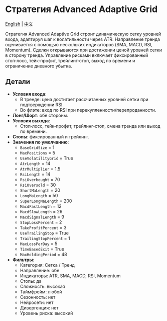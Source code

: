 # Стратегия Advanced Adaptive Grid
[English](README.md) | [中文](README_cn.md)

Стратегия Advanced Adaptive Grid строит динамическую сетку уровней входа, адаптируя шаг к волатильности через ATR. Направление тренда оценивается с помощью нескольких индикаторов (SMA, MACD, RSI, Momentum). Сделки открываются при достижении ценой уровней сетки в сторону тренда. Управление рисками включает фиксированный стоп‑лосс, тейк‑профит, трейлинг‑стоп, выход по времени и ограничение дневного убытка.

## Детали

- **Условия входа**:
  - В тренде: цена достигает рассчитанных уровней сетки при подтверждении RSI.
  - Во флэте: вход по RSI при перекупленности/перепроданности.
- **Лонг/Шорт**: обе стороны.
- **Условия выхода**:
  - Стоп‑лосс, тейк‑профит, трейлинг‑стоп, смена тренда или выход по времени.
- **Стопы**: фиксированный и трейлинг.
- **Значения по умолчанию**:
  - `BaseGridSize` = 1
  - `MaxPositions` = 5
  - `UseVolatilityGrid` = True
  - `AtrLength` = 14
  - `AtrMultiplier` = 1.5
  - `RsiLength` = 14
  - `RsiOverbought` = 70
  - `RsiOversold` = 30
  - `ShortMaLength` = 20
  - `LongMaLength` = 50
  - `SuperLongMaLength` = 200
  - `MacdFastLength` = 12
  - `MacdSlowLength` = 26
  - `MacdSignalLength` = 9
  - `StopLossPercent` = 2
  - `TakeProfitPercent` = 3
  - `UseTrailingStop` = True
  - `TrailingStopPercent` = 1
  - `MaxLossPerDay` = 5
  - `TimeBasedExit` = True
  - `MaxHoldingPeriod` = 48
- **Фильтры**:
  - Категория: Сетка / Тренд
  - Направление: обе
  - Индикаторы: ATR, SMA, MACD, RSI, Momentum
  - Стопы: да
  - Сложность: высокая
  - Таймфрейм: любой
  - Сезонность: нет
  - Нейросети: нет
  - Дивергенция: нет
  - Уровень риска: высокий
